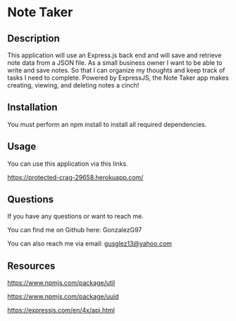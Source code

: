 # Note Taker

## Description

This application will use an Express.js back end and will save and retrieve note data from a JSON file. As a small business owner I want to be able to write and save notes. So that I can organize my thoughts and keep track of tasks I need to complete. Powered by ExpressJS, the Note Taker app makes creating, viewing, and deleting notes a cinch!

## Installation

You must perform an npm install to install all required dependencies.

## Usage

You can use this application via this links.

https://protected-crag-29658.herokuapp.com/



## Questions

If you have any questions or want to reach me.

You can find me on Github here: GonzalezG97

You can also reach me via email: gusglez13@yahoo.com

## Resources

https://www.npmjs.com/package/util

https://www.npmjs.com/package/uuid

https://expressjs.com/en/4x/api.html


